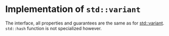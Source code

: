 # Implementation of `std::variant`

The interface, all properties and guarantees are the same as for [std::variant](https://en.cppreference.com/w/cpp/utility/variant). `std::hash` function is not specialized however.
